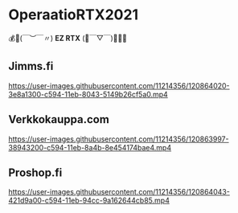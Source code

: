 # OperaatioRTX2021

💰🤏(￣︶￣〃) **EZ RTX** (🤙￣▽￣)🤙💨💸

## Jimms.fi

https://user-images.githubusercontent.com/11214356/120864020-3e8a1300-c594-11eb-8043-5149b26cf5a0.mp4

## Verkkokauppa.com

https://user-images.githubusercontent.com/11214356/120863997-38943200-c594-11eb-8a4b-8e454174bae4.mp4

## Proshop.fi

https://user-images.githubusercontent.com/11214356/120864043-421d9a00-c594-11eb-94cc-9a162644cb85.mp4

